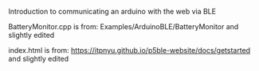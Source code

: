 Introduction to communicating an arduino with the web via BLE

BatteryMonitor.cpp is from:
Examples/ArduinoBLE/BatteryMonitor
and slightly edited

index.html is from:
https://itpnyu.github.io/p5ble-website/docs/getstarted
and slightly edited

